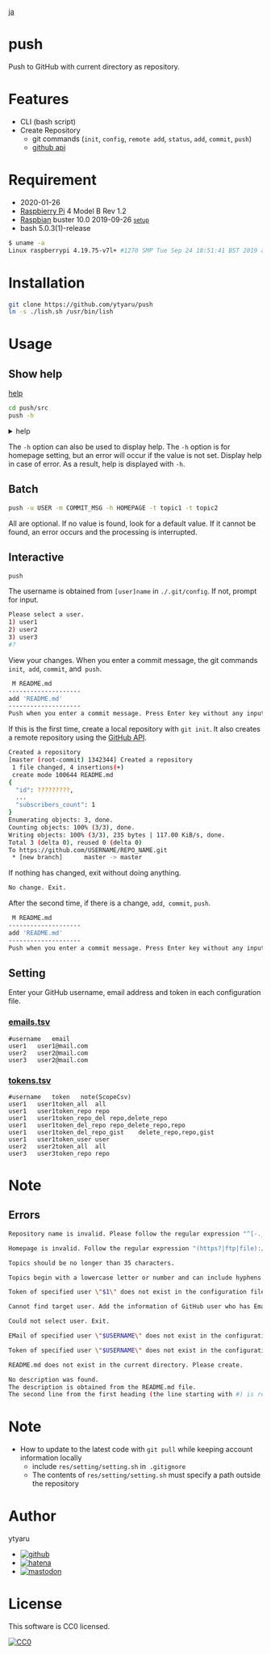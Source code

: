 [ja](./README.ja.md)

# push

Push to GitHub with current directory as repository.

# Features

* CLI (bash script)
* Create Repository
    * git commands (`init`, `config`, `remote add`, `status`, `add`, `commit`, `push`)
    * [github api](https://developer.github.com/v3/repos/)

# Requirement

* <time datetime="2020-01-26T12:18:40+0900">2020-01-26</time>
* [Raspbierry Pi](https://ja.wikipedia.org/wiki/Raspberry_Pi) 4 Model B Rev 1.2
* [Raspbian](https://ja.wikipedia.org/wiki/Raspbian) buster 10.0 2019-09-26 <small>[setup](http://ytyaru.hatenablog.com/entry/2019/12/25/222222)</small>
* bash 5.0.3(1)-release

```sh
$ uname -a
Linux raspberrypi 4.19.75-v7l+ #1270 SMP Tue Sep 24 18:51:41 BST 2019 armv7l GNU/Linux
```

# Installation

```sh
git clone https://github.com/ytyaru/push
ln -s ./lish.sh /usr/bin/lish
```

# Usage

## Show help

[help](res/help.txt)

```sh
cd push/src
push -h
```

<details><summary>help</summary>
```sh
Push to GitHub with current directory as repository.
Usage: push.sh [options...]
Options:
  -u USERNAME
  -m COMMIT_MESSAGE
  -h HOMEPAGE
  -t TOPICS
Setting files:
  TokensTsv: ./res/tokens.tsv
    line-format: Username\tToken\tNote(ScopesCsv)
  EmailsTsv: ./res/emails.tsv
    line-format: Username\tEMail
  Setting file: ./res/setting.sh
    examples: 
      PATH_TSV_TOKENS=./tokens.tsv
      PATH_TSV_EMAILS=./emails.tsv
  Source code: ./src/push/push.sh
Examples:
  push.sh
  push.sh -u YourUsername
  push.sh -u YourUsername -m CommitMessage -h HomePage -t topic1 -t topic2 -t topic3
```
</details>

The `-h` option can also be used to display help. The `-h` option is for homepage setting, but an error will occur if the value is not set. Display help in case of error. As a result, help is displayed with `-h`.

## Batch

```sh
push -u USER -m COMMIT_MSG -h HOMEPAGE -t topic1 -t topic2
```

All are optional. If no value is found, look for a default value. If it cannot be found, an error occurs and the processing is interrupted.

## Interactive

```sh
push
```

The username is obtained from `[user]name` in `./.git/config`. If not, prompt for input.

```sh
Please select a user.
1) user1
2) user2
3) user3
#? 
```

View your changes. When you enter a commit message, the git commands `init`,` add`, `commit`, and` push`.

```sh
 M README.md
--------------------
add 'README.md'
--------------------
Push when you enter a commit message. Press Enter key without any input to end.

```

If this is the first time, create a local repository with `git init`. It also creates a remote repository using the [GitHub API](https://developer.github.com/v3/repos/#create).

```sh
Created a repository
[master (root-commit) 1342344] Created a repository
 1 file changed, 4 insertions(+)
 create mode 100644 README.md
{
  "id": ?????????,
  ...
  "subscribers_count": 1
}
Enumerating objects: 3, done.
Counting objects: 100% (3/3), done.
Writing objects: 100% (3/3), 235 bytes | 117.00 KiB/s, done.
Total 3 (delta 0), reused 0 (delta 0)
To https://github.com/USERNAME/REPO_NAME.git
 * [new branch]      master -> master
```

If nothing has changed, exit without doing anything.

```sh
No change. Exit.
```

After the second time, if there is a change, `add`,` commit`, `push`.

```sh
 M README.md
--------------------
add 'README.md'
--------------------
Push when you enter a commit message. Press Enter key without any input to end.

```

## Setting

Enter your GitHub username, email address and token in each configuration file.

### [emails.tsv](res/emails.tsv)

```tsv
#username	email
user1	user1@mail.com
user2	user2@mail.com
user3	user2@mail.com
```

### [tokens.tsv](res/tokens.tsv)

```tsv
#username	token	note(ScopeCsv)
user1	user1token_all	all
user1	user1token_repo	repo
user1	user1token_repo_del	repo,delete_repo
user1	user1token_del_repo	repo_delete_repo,repo
user1	user1token_del_repo_gist	delete_repo,repo,gist
user1	user1token_user	user
user2	user2token_all	all
user3	user3token_repo	repo
```

# Note

## Errors

```sh
Repository name is invalid. Please follow the regular expression "^[-._ A-Za-z0-9]+$
```
```sh
Homepage is invalid. Follow the regular expression "(https?|ftp|file)://.*
```
```sh
Topics should be no longer than 35 characters.
```
```sh
Topics begin with a lowercase letter or number and can include hyphens. No other characters can be used.
```
```sh
Token of specified user \"$1\" does not exist in the configuration file.
```
```sh
Cannot find target user. Add the information of GitHub user who has Email and Token to the configuration file.
```
```sh
Could not select user. Exit.
```
```sh
EMail of specified user \"$USERNAME\" does not exist in the configuration file.
```
```sh
Token of specified user \"$USERNAME\" does not exist in the configuration file.
```
```sh
README.md does not exist in the current directory. Please create.
```
```sh
No description was found.
The description is obtained from the README.md file.
The second line from the first heading (the line starting with #) is regarded as the description.
```

# Note

* How to update to the latest code with `git pull` while keeping account information locally
    * include `res/setting/setting.sh` in` .gitignore`
    * The contents of `res/setting/setting.sh` must specify a path outside the repository

# Author

ytyaru

* [![github](http://www.google.com/s2/favicons?domain=github.com)](https://github.com/ytyaru "github")
* [![hatena](http://www.google.com/s2/favicons?domain=www.hatena.ne.jp)](http://ytyaru.hatenablog.com/ytyaru "hatena")
* [![mastodon](http://www.google.com/s2/favicons?domain=mstdn.jp)](https://mstdn.jp/web/accounts/233143 "mastdon")

# License

This software is CC0 licensed.

[![CC0](http://i.creativecommons.org/p/zero/1.0/88x31.png "CC0")](http://creativecommons.org/publicdomain/zero/1.0/deed.en)

